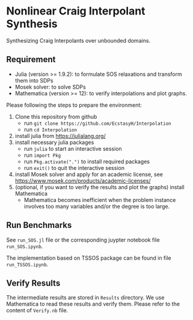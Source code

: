 # Nonlinear Craig Interpolant Synthesis
Synthesizing Craig Interpolants over unbounded domains. 

## Requirement
- Julia (version >= 1.9.2): to formulate SOS relaxations and transform them into SDPs
- Mosek solver: to solve  SDPs
- Mathematica (version >= 12): to verify interpolations and plot graphs.

Please following the steps to prepare the environment:
1. Clone this repository from github
   - run `git clone https://github.com/EcstasyH/Interpolation`
   - run `cd Interpolation` 
1. install julia from https://julialang.org/
3. install necessary julia packages
   - run `julia` to start an interactive session 
   - run `import Pkg`
   - run `Pkg.activate(".")` to install required packages
   - run `exit()` to quit the interactive session
4. install Mosek solver and apply for an academic license, see https://www.mosek.com/products/academic-licenses/
5. (optional, if you want to verify the results and plot the graphs) install Mathematica
   - Mathematica becomes inefficient when the problem instance involves too many variables and/or the degree is too large. 

## Run Benchmarks

See `run_SOS.jl` file or the corresponding juypter notebook file `run_SOS.ipynb`.

The implementation based on TSSOS package can be found in file `run_TSSOS.ipynb`.

## Verify Results
The intermediate results are stored in `Results` directory. We use Mathematica to read these results and verify them. Please refer to the content of `Verify.nb` file. 